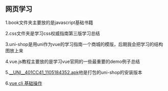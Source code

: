 ## 网页学习

1.book文件夹主要放的是javascript基础书籍

2.css文件夹是学习css权威指南第三版学习总结

3.uni-shop是用uni作为vue的学习指南一个商城的模版，后期我会把学习的结构图放上来

4.vue.js教程主要放的是学习vue官网的一些最重要的demo例子总结

5.[__UNI__401CC41_1105184352.apk](https://github.com/sanzhixiong1986/vue/blob/develop/__UNI__401CC41_1105184352.apk)他是打包的uni-shop的安装版本

6.[vue cli 基础操作](https://github.com/sanzhixiong1986/vue/tree/main/cli)

